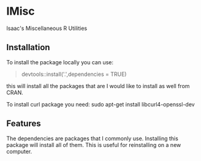 # IMisc
Isaac's Miscellaneous R Utilities

## Installation 

To install the package locally you can use: 

> devtools::install('.',dependencies = TRUE)

this will install all the packages that are I would like to install as well from CRAN. 

To install curl package you need: 
sudo apt-get install libcurl4-openssl-dev 

## Features

The dependencies are packages that I commonly use. Installing this package will install all of them. This is useful for reinstalling on a new computer. 

